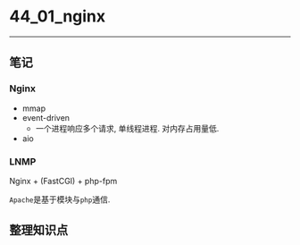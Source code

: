 # 44_01_nginx

---

## 笔记

### Nginx

* mmap
* event-driven
	* 一个进程响应多个请求, 单线程进程. 对内存占用量低.
* aio

### LNMP

Nginx + (FastCGI) + php-fpm

`Apache`是基于模块与`php`通信.

## 整理知识点